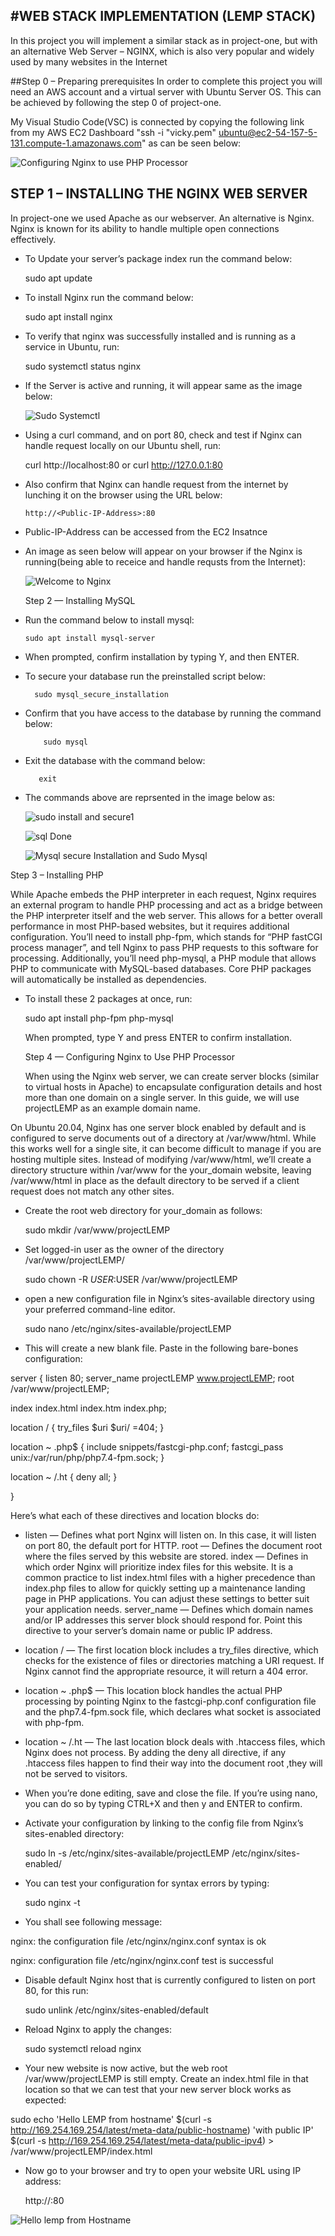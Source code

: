#WEB STACK IMPLEMENTATION (LEMP STACK)
--------------------------------------
In this project you will implement a similar stack as in project-one, but with an alternative Web Server – NGINX, which is also very popular and widely used by many websites in the Internet

##Step 0 – Preparing prerequisites
In order to complete this project you will need an AWS account and a virtual server with Ubuntu Server OS. This can be achieved by following the step 0 of project-one.

My Visual Studio Code(VSC) is connected by copying the following link from my AWS EC2 Dashboard "ssh -i "vicky.pem" ubuntu@ec2-54-157-5-131.compute-1.amazonaws.com" as can be seen below:


![Configuring Nginx to use PHP Processor](https://user-images.githubusercontent.com/65022146/188306961-b47cf75f-125e-44ae-9014-03796eaf391a.png)


## STEP 1 – INSTALLING THE NGINX WEB SERVER
In project-one we used Apache as our webserver. An alternative is Nginx. Nginx is known for its ability to handle multiple open connections effectively.

- To Update your server’s package index run the command below: 
 
     sudo apt update
  
- To install Nginx run the command below:
  
     sudo apt install nginx
    
 - To verify that nginx was successfully installed and is running as a service in Ubuntu, run:
 
     sudo systemctl status nginx
   
 - If the Server is active and running, it will appear same as the image below:
   
   ![Sudo Systemctl](https://user-images.githubusercontent.com/65022146/189503229-41731e9e-306b-4afd-88fd-904b7c42d311.png)

 - Using a curl command, and on port 80, check and test if Nginx can handle request locally on our Ubuntu shell, run:
  
     curl http://localhost:80
       or
     curl http://127.0.0.1:80
     
 - Also confirm that Nginx can handle request from the internet by lunching it on the browser using the URL below:

       http://<Public-IP-Address>:80
       
 - Public-IP-Address can be accessed from the EC2 Insatnce
    
 - An image as seen below will appear on your browser if the Nginx is running(being able to receice and handle requsts from the Internet):
    
  
      ![Welcome to Nginx](https://user-images.githubusercontent.com/65022146/189514562-cf1ef9b1-1a05-4227-9a46-0a87f11fa164.png)
      
      
      
      
      
      
      Step 2 — Installing MySQL
      
 - Run the command below to install mysql:
    
       sudo apt install mysql-server
       
    
 - When prompted, confirm installation by typing Y, and then ENTER.
     
     
     
 - To secure your database run the preinstalled script below:
      
         sudo mysql_secure_installation
         
 - Confirm that you have access to the database by running the command below:

           sudo mysql

 - Exit the database with the command below:

          exit
          
 - The commands above are reprsented in the image below as:
     
     
     ![sudo install and secure1](https://user-images.githubusercontent.com/65022146/189516088-72cf0c2d-ff6c-4103-bb9e-0a7010303916.png)
     
     
     
     ![sql Done](https://user-images.githubusercontent.com/65022146/189516127-6fe8aa26-e88b-42e4-b122-2e9389f6c187.png)
     
     
     
     ![Mysql secure Installation and Sudo Mysql ](https://user-images.githubusercontent.com/65022146/189516158-9188d69b-cd68-498c-9f2b-3c958260f6f4.png)
     
     
     
     
 Step 3 – Installing PHP
 
 While Apache embeds the PHP interpreter in each request, Nginx requires an external program to handle PHP processing and act as a bridge between the PHP interpreter itself and the web server. This allows for a better overall performance in most PHP-based websites, but it requires additional configuration. You’ll need to install php-fpm, which stands for “PHP fastCGI process manager”, and tell Nginx to pass PHP requests to this software for processing. Additionally, you’ll need php-mysql, a PHP module that allows PHP to communicate with MySQL-based databases. Core PHP packages will automatically be installed as dependencies.

- To install these 2 packages at once, run:

     sudo apt install php-fpm php-mysql

  When prompted, type Y and press ENTER to confirm installation.
  
  
  
  
  Step 4 — Configuring Nginx to Use PHP Processor
  
  When using the Nginx web server, we can create server blocks (similar to virtual hosts in Apache) to encapsulate configuration details and host more than one domain on a single server. In this guide, we will use projectLEMP as an example domain name.

On Ubuntu 20.04, Nginx has one server block enabled by default and is configured to serve documents out of a directory at /var/www/html. While this works well for a single site, it can become difficult to manage if you are hosting multiple sites. Instead of modifying /var/www/html, we’ll create a directory structure within /var/www for the your_domain website, leaving /var/www/html in place as the default directory to be served if a client request does not match any other sites.


- Create the root web directory for your_domain as follows:

   sudo mkdir /var/www/projectLEMP

- Set logged-in user as the owner of the directory /var/www/projectLEMP/

     sudo chown -R $USER:$USER /var/www/projectLEMP

- open a new configuration file in Nginx’s sites-available directory using your preferred command-line editor.

    sudo nano /etc/nginx/sites-available/projectLEMP
    
    
    
- This will create a new blank file. Paste in the following bare-bones configuration:


server { listen 80; server_name projectLEMP www.projectLEMP; root /var/www/projectLEMP;

index index.html index.htm index.php;

location / { try_files $uri $uri/ =404; }

location ~ .php$ { include snippets/fastcgi-php.conf; fastcgi_pass unix:/var/run/php/php7.4-fpm.sock; }

location ~ /.ht { deny all; }

}




Here’s what each of these directives and location blocks do:

- listen — Defines what port Nginx will listen on. In this case, it will listen on port 80, the default port for HTTP. root — Defines the document root where the files served by this website are stored. index — Defines in which order Nginx will prioritize index files for this website. It is a common practice to list index.html files with a higher precedence than index.php files to allow for quickly setting up a maintenance landing page in PHP applications. You can adjust these settings to better suit your application needs. server_name — Defines which domain names and/or IP addresses this server block should respond for. Point this directive to your server’s domain name or public IP address.

- location / — The first location block includes a try_files directive, which checks for the existence of files or directories matching a URI request. If Nginx cannot find the appropriate resource, it will return a 404 error.

- location ~ .php$ — This location block handles the actual PHP processing by pointing Nginx to the fastcgi-php.conf configuration file and the php7.4-fpm.sock file, which declares what socket is associated with php-fpm.

- location ~ /.ht — The last location block deals with .htaccess files, which Nginx does not process. By adding the deny all directive, if any .htaccess files happen to find their way into the document root ,they will not be served to visitors.

- When you’re done editing, save and close the file. If you’re using nano, you can do so by typing CTRL+X and then y and ENTER to confirm.

- Activate your configuration by linking to the config file from Nginx’s sites-enabled directory:

     sudo ln -s /etc/nginx/sites-available/projectLEMP /etc/nginx/sites-enabled/

- You can test your configuration for syntax errors by typing:

     sudo nginx -t

-  You shall see following message:

nginx: the configuration file /etc/nginx/nginx.conf syntax is ok

nginx: configuration file /etc/nginx/nginx.conf test is successful

- Disable default Nginx host that is currently configured to listen on port 80, for this run:

    sudo unlink /etc/nginx/sites-enabled/default

- Reload Nginx to apply the changes:

    sudo systemctl reload nginx

- Your new website is now active, but the web root /var/www/projectLEMP is still empty. Create an index.html file in that location so that we can test that your new server block works as expected:

sudo echo 'Hello LEMP from hostname' $(curl -s http://169.254.169.254/latest/meta-data/public-hostname) 'with public IP' $(curl -s http://169.254.169.254/latest/meta-data/public-ipv4) > /var/www/projectLEMP/index.html

- Now go to your browser and try to open your website URL using IP address:

    http://<Public-IP-Address>:80

![Hello lemp from Hostname](https://user-images.githubusercontent.com/65022146/189530859-3f548b96-0119-4676-84ff-2a8ae95300d7.png)

     


      
         
